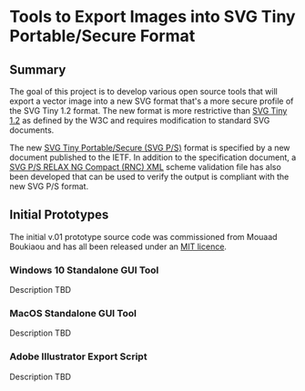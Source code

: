 # Tools to Export Images into SVG Tiny Portable/Secure Format

## Summary

The goal of this project is to develop various open source tools that will export a vector image into a new SVG format that's a more secure profile of the SVG Tiny 1.2 format. The new format is more restrictive than [SVG Tiny 1.2](https://www.w3.org/TR/SVGTiny12/) as defined by the W3C and requires modification to standard SVG documents.

The new [SVG Tiny Portable/Secure (SVG P/S)](https://tools.ietf.org/id/draft-svg-tiny-ps-abrotman-00.txt) format is specified by a new document published to the IETF. In addition to the specification document, a [SVG P/S RELAX NG Compact (RNC) XML](https://bimigroup.org/resources/SVG_PS-latest.rnc.txt) scheme validation file has also been developed that can be used to verify the output is compliant with the new SVG P/S format.

## Initial Prototypes

The initial v.01 prototype source code was commissioned from Mouaad Boukiaou and has all been released under an [MIT licence](https://opensource.org/licenses/MIT).

### Windows 10 Standalone GUI Tool

Description TBD

### MacOS Standalone GUI Tool

Description TBD

### Adobe Illustrator Export Script

Description TBD
